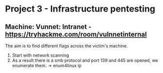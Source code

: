 # Project 3 - Infrastructure pentesting
## Machine: Vunnet: Intranet - https://tryhackme.com/room/vulnnetinternal
The aim is to find different flags across the victim's machine. 
1. Start with network scanning
2. As a result there is a smb protocol and port 139 and 445 are opened, we enumerate them. -> enum4linux ip